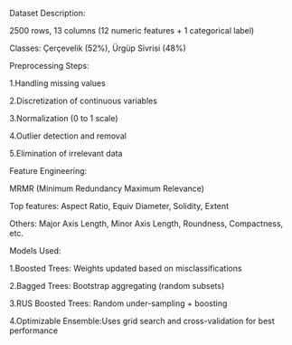 Dataset Description:

2500 rows, 13 columns (12 numeric features + 1 categorical label)

Classes: Çerçevelik (52%), Ürgüp Sivrisi (48%)

Preprocessing Steps:

1.Handling missing values

2.Discretization of continuous variables

3.Normalization (0 to 1 scale)

4.Outlier detection and removal

5.Elimination of irrelevant data

Feature Engineering:

MRMR (Minimum Redundancy Maximum Relevance)

Top features: Aspect Ratio, Equiv Diameter, Solidity, Extent

Others: Major Axis Length, Minor Axis Length, Roundness, Compactness, etc.

Models Used:

1.Boosted Trees: Weights updated based on misclassifications

2.Bagged Trees: Bootstrap aggregating (random subsets)

3.RUS Boosted Trees: Random under-sampling + boosting

4.Optimizable Ensemble:Uses grid search and cross-validation for best performance